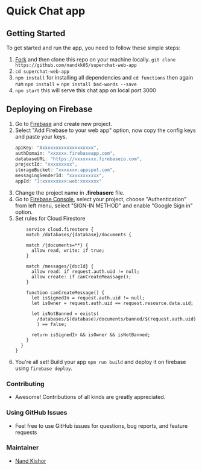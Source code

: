 # Quick Chat app 

## Getting Started

To get started and run the app, you need to follow these simple steps:

1. [Fork](https://github.com/nandkk05/superchat-web-app/fork) and then clone this repo on your machine locally.
   `git clone https://github.com/nandkk05/superchat-web-app`
2. `cd superchat-web-app`
3. `npm install` for installing all dependencies and `cd functions` then again run `npm install` + `npm install bad-words --save`
4. `npm start` this will serve this chat app on local port 3000

## Deploying on Firebase
1. Go to [Firebase](https://firebase.google.com) and create new project.
2. Select "Add Firebase to your web app" option, now copy the config keys and paste your keys.
    ```js
    apiKey: "Axxxxxxxxxxxxxxxxxxx",
    authDomain: "xxxxxx.firebaseapp.com",
    databaseURL: "https://xxxxxxxx.firebaseio.com",
    projectId: "xxxxxxxxx",
    storageBucket: "xxxxxxx.appspot.com",
    messagingSenderId: "xxxxxxxxxxx",
    appId: "1:xxxxxxxxx:web:xxxxxxx"
    ```
3. Change the project name in **.firebaserc** file.
4. Go to [Firebase Console](https://console.firebase.google.com), select your project, choose "Authentication" from left menu, select "SIGN-IN METHOD" and enable "Google Sign in" option. 
5. Set rules for Cloud Firestore 
    ```rules_version = '2';
        service cloud.firestore {
        match /databases/{database}/documents {

        match /{documents=**} {
          allow read, write: if true;
        }

        match /messages/{docId} {
          allow read: if request.auth.uid != null;
          allow create: if canCreateMeassage();
        }

        function canCreateMessage() {
          let isSignedIn = request.auth.uid != null;
          let isOwner = request.auth.uid == request.resource.data.uid;

          let isNotBanned = exists(
            /databases/$(database)/documents/banned/$(request.auth.uid)
            ) == false;

          return isSignedIn && isOwner && isNotBanned;
        }
      }
    }
    ```
6. You're all set! Build your app `npm run build` and deploy it on firebase using `firebase deploy`.

### Contributing

* Awesome! Contributions of all kinds are greatly appreciated.

### Using GitHub Issues

* Feel free to use GitHub issues for questions, bug reports, and feature requests

### Maintainer

* [Nand Kishor](https://twitter.com/nandkk05)
